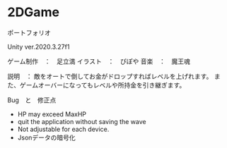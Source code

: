 # 2DGame
ポートフォリオ

Unity ver.2020.3.27f1

ゲーム制作　：　足立満
イラスト　：　ぴぽや
音楽　：　魔王魂

説明　：
敵をオートで倒してお金がドロップすればレベルを上げれます。
また、ゲームオーバーになってもレベルや所持金を引き継ぎます。

Bug　と　修正点
- HP may exceed MaxHP
- quit the application without saving the wave
- Not adjustable for each device.
- Jsonデータの暗号化
